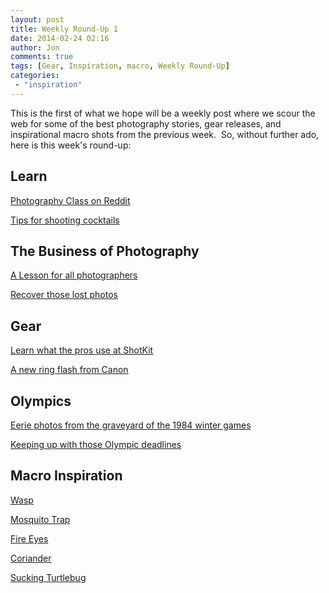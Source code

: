 ```yaml
---
layout: post
title: Weekly Round-Up 1
date: 2014-02-24 02:16
author: Jon
comments: true
tags: [Gear, Inspiration, macro, Weekly Round-Up]
categories:
 - "inspiration"
---
```

This is the first of what we hope will be a weekly post where we scour the web for some of the best photography stories, gear releases, and inspirational macro shots from the previous week.  So, without further ado, here is this week's round-up:
<h2>Learn</h2>
<a href="http://www.reddit.com/r/photoclass2014" target="_blank">Photography Class on Reddit</a>

<a href="http://www.reddit.com/r/photography/comments/1ybsei/tips_for_shooting_cocktails_for_a_menu/" target="_blank">Tips for shooting cocktails</a>
<h2>The Business of Photography</h2>
<a href="http://www.youtube.com/watch?v=X_tPs7sQMg4" target="_blank">A Lesson for all photographers</a>

<a href="http://petapixel.com/2014/02/21/useful-lightroom-script-can-help-recover-lost-photos/" target="_blank">Recover those lost photos</a>
<h2>Gear</h2>
<a href="http://shotkit.com/" target="_blank">Learn what the pros use at ShotKit</a>

<a href="http://www.usa.canon.com/cusa/consumer/products/cameras/speedlite_flash_lineup/macro_ring_lite_mr_14ex_ii" target="_blank">A new ring flash from Canon</a>
<h2>Olympics</h2>
<a href="http://www.viralforest.com/sarejevo-olympics/" target="_blank">Eerie photos from the graveyard of the 1984 winter games</a>

<a href="http://petapixel.com/2014/02/18/jeff-cable-describes-lightning-fast-workflow-needs-keep-sochi-deadlines/" target="_blank">Keeping up with those Olympic deadlines</a>
<h2>Macro Inspiration</h2>
<a href="http://1x.com/photo/40459/playlist:49" target="_blank">Wasp</a>

<a href="http://1x.com/photo/40093/playlist:49" target="_blank">Mosquito Trap</a>

<a href="http://1x.com/photo/40093/playlist:49" target="_blank">Fire Eyes</a>

<a href="http://500px.com/photo/61898893?from=popular" target="_blank">Coriander</a>

<a href="http://500px.com/photo/61900827?from=popular" target="_blank">Sucking Turtlebug</a>
